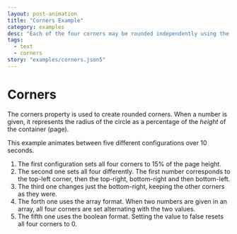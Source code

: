 ```yaml
---
layout: post-animation
title: "Corners Example"
category: examples
desc: "Each of the four corners may be rounded independently using the corners property"
tags: 
  - text
  - corners
story: "examples/corners.json5"
---
```

# Corners

The corners property is used to create rounded corners.  When a number is given, it represents the radius of the circle as a percentage of the _height_ of the container (page).

This example animates between five different configurations over 10 seconds.

1. The first configuration sets all four corners to 15% of the page height.
2. The second one sets all four differently.  The first number corresponds to the top-left corner, then the top-right, bottom-right and then bottom-left.
3. The third one changes just the bottom-right, keeping the other corners as they were.
4. The forth one uses the array format. When two numbers are given in an array, all four corners are set alternating with the two values.
5. The fifth one uses the boolean format. Setting the value to false resets all four corners to 0.